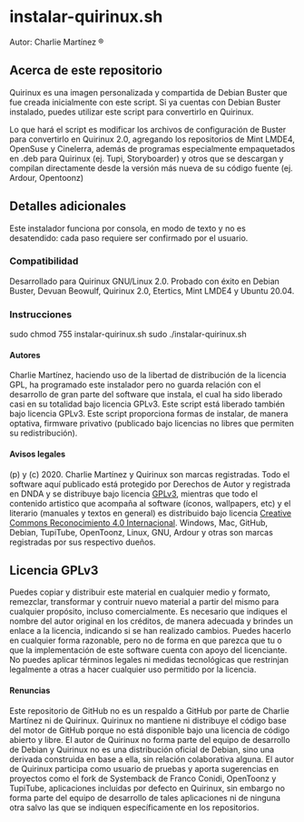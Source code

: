 # instalar-quirinux.sh
Autor: Charlie Martínez ®
## Acerca de este repositorio
Quirinux es una imagen personalizada y compartida de Debian Buster que fue creada inicialmente con este script. Si ya cuentas con Debian Buster instalado, puedes utilizar este script para convertirlo en Quirinux. 

Lo que hará el script es modificar los archivos de configuración de Buster para convertirlo en Quirinux 2.0, agregando los repositorios de Mint LMDE4, OpenSuse y Cinelerra, además de programas especialmente empaquetados en .deb para Quirinux (ej. Tupi, Storyboarder) y otros que se descargan y compilan directamente desde la versión más nueva de su código fuente (ej. Ardour, Opentoonz)

## Detalles adicionales
Este instalador funciona por consola, en modo de texto y no es desatendido: cada paso requiere ser confirmado por el usuario. 
### Compatibilidad
Desarrollado para Quirinux GNU/Linux 2.0. Probado con éxito en Debian Buster, Devuan Beowulf, Quirinux 2.0, Etertics, Mint LMDE4 y Ubuntu 20.04. 
### Instrucciones
sudo chmod 755 instalar-quirinux.sh
sudo ./instalar-quirinux.sh
#### Autores
Charlie Martínez, haciendo uso de la libertad de distribución de la licencia GPL, ha programado este instalador pero no guarda relación con el desarrollo de gran parte del software que instala, el cual ha sido liberado casi en su totalidad bajo licencia GPLv3. Este script está liberado también bajo licencia GPLv3. Este script proporciona formas de instalar, de manera optativa, firmware privativo (publicado bajo licencias no libres que permiten su redistribución). 
#### Avisos legales
(p) y (c) 2020. Charlie Martínez y Quirinux son marcas registradas. Todo el software aquí publicado está protegido por Derechos de Autor y registrada en DNDA y se distribuye bajo licencia <a href="https://lslspanish.github.io/translation_GPLv3_to_spanish/">GPLv3</a>, mientras que todo el contenido artistico que acompaña al software (íconos, wallpapers, etc) y el literario (manuales y textos en general) es distribuido bajo licencia <a href="https://creativecommons.org/licenses/by/4.0/deed.es">Creative Commons Reconocimiento 4.0 Internacional</a>. Windows, Mac, GitHub, Debian, TupiTube, OpenToonz, Linux, GNU, Ardour y otras son marcas registradas por sus respectivo dueños.
## Licencia GPLv3
Puedes copiar y distribuir este material en cualquier medio y formato, remezclar, transformar y contruir nuevo material a partir del mismo para cualquier propósito, incluso comercialmente. Es necesario que indiques el nombre del autor original en los créditos, de manera adecuada y brindes un enlace a la licencia, indicando si se han realizado cambios. Puedes hacerlo en cualquier forma razonable, pero no de forma en que parezca que tu o que la implementación de este software cuenta con apoyo del licenciante. No puedes aplicar términos legales ni medidas tecnológicas que restrinjan legalmente a otras a hacer cualquier uso permitido por la licencia. 
#### Renuncias
Este repositorio de GitHub no es un respaldo a GitHub por parte de Charlie Martínez ni de Quirinux. Quirinux no mantiene ni distribuye el código base del motor de GitHub porque no está disponible bajo una licencia de código abierto y libre.
El autor de Quirinux no forma parte del equipo de desarrollo de Debian y Quirinux no es una distribución oficial de Debian, sino una derivada construida en base a ella, sin relación colaborativa alguna. 
El autor de Quirinux participa como usuario de pruebas y aporta sugerencias en proyectos como el fork de Systemback de Franco Conidi, OpenToonz y TupiTube, aplicaciones incluidas por defecto en Quirinux, sin embargo no forma parte del equipo de desarrollo de tales aplicaciones ni de ninguna otra salvo las que se indiquen específicamente en los repositorios.
